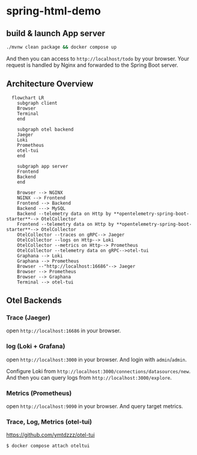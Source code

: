 # spring-html-demo
## build & launch App server
```bash
./mvnw clean package && docker compose up 
```

And then you can access to `http://localhost/todo` by your browser.
Your request is handled by Nginx and forwarded to the Spring Boot server.

## Architecture Overview
```mermaid
  flowchart LR
    subgraph client
    Browser
    Terminal
    end

    subgraph otel backend
    Jaeger
    Loki
    Prometheus
    otel-tui
    end

    subgraph app server
    Frontend
    Backend
    end

    Browser --> NGINX
    NGINX --> Frontend
    Frontend --> Backend
    Backend ---> MySQL
    Backend --telemetry data on Http by **opentelemetry-spring-boot-starter**--> OtelCollector
    Frontend --telemetry data on Http by **opentelemetry-spring-boot-starter**--> OtelCollector
    OtelCollector --traces on gRPC--> Jaeger
    OtelCollector --logs on Http--> Loki
    OtelCollector --metrics on Http--> Prometheus
    OtelCollector --telemetry data on gRPC-->otel-tui
    Graphana --> Loki
    Graphana --> Prometheus
    Browser --"http://localhost:16686"--> Jaeger
    Browser --> Prometheus
    Browser --> Graphana
    Terminal --> otel-tui
```

## Otel Backends
### Trace (Jaeger)
open `http://localhost:16686` in your browser.

### log  (Loki + Grafana)
open `http://localhost:3000` in your browser.
And login with `admin`/`admin`.

Configure Loki from `http://localhost:3000/connections/datasources/new`.
And then you can query logs from `http://localhost:3000/explore`.

### Metrics (Prometheus)
open `http://localhost:9090` in your browser.
And query target metrics.

### Trace, Log, Metrics (otel-tui)
https://github.com/ymtdzzz/otel-tui

```bash
$ docker compose attach oteltui
```
